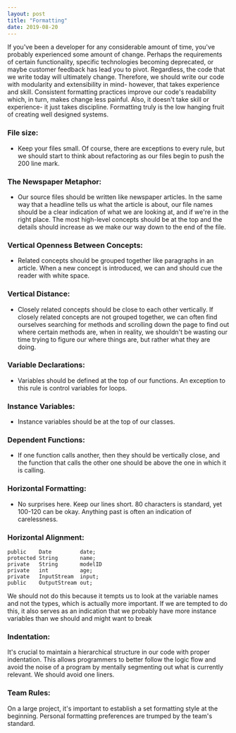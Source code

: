 ```yaml
---
layout: post
title: "Formatting"
date: 2019-08-20
---
```


If you've been a developer for any considerable amount of time, you've probably
experienced some amount of change. Perhaps the requirements of certain functionality,
specific technologies becoming deprecated, or maybe customer feedback has lead you
to pivot. Regardless, the code that we write today will ultimately change. Therefore,
we should write our code with modularity and extensibility in mind- however, that takes
experience and skill. Consistent formatting practices improve our code's readability
which, in turn, makes change less painful. Also, it doesn't take skill or experience-
it just takes discipline. Formatting truly is the low hanging fruit of creating well
designed systems.

### File size:
- Keep your files small. Of course, there are exceptions to every rule, but we should
start to think about refactoring as our files begin to push the 200 line mark.

### The Newspaper Metaphor:
- Our source files should be written like newspaper articles. In the same way that
a headline tells us what the article is about, our file names should be a clear indication
of what we are looking at, and if we're in the right place. The most high-level
concepts should be at the top and the details should increase as we make our way
down to the end of the file.

### Vertical Openness Between Concepts:
- Related concepts should be grouped together like paragraphs in an article. When
a new concept is introduced, we can and should cue the reader with white space.

### Vertical Distance:
- Closely related concepts should be close to each other vertically. If closely
related concepts are not grouped together, we can often find ourselves searching
for methods and scrolling down the page to find out where certain methods are, when
in reality, we shouldn't be wasting our time trying to figure our where things are,
but rather what they are doing.

### Variable Declarations:
- Variables should be defined at the top of our functions. An exception to this rule
is control variables for loops.

### Instance Variables:
- Instance variables should be at the top of our classes.

### Dependent Functions:
- If one function calls another, then they should be vertically close, and the
function that calls the other one should be above the one in which it is calling.

### Horizontal Formatting:
- No surprises here. Keep our lines short. 80 characters is standard, yet 100-120
can be okay. Anything past is often an indication of carelessness.

### Horizontal Alignment:
```
public    Date         date;
protected String       name;
private   String       modelID
private   int          age;
private   InputStream  input;
public    OutputStream out;
```
We should not do this because it tempts us to look at the variable names and not
the types, which is actually more important. If we are tempted to do this, it also
serves as an indication that we probably have more instance variables than we should
and might want to break

### Indentation:
It's crucial to maintain a hierarchical structure in our code with proper indentation.
This allows programmers to better follow the logic flow and avoid the noise of a program
by mentally segmenting out what is currently relevant. We should avoid one liners.

### Team Rules:
On a large project, it's important to establish a set formatting style at the beginning.
Personal formatting preferences are trumped by the team's standard.
